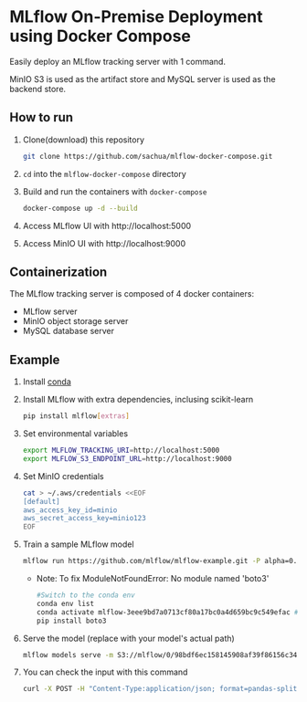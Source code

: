 # MLflow On-Premise Deployment using Docker Compose
Easily deploy an MLflow tracking server with 1 command.

MinIO S3 is used as the artifact store and MySQL server is used as the backend store.

## How to run

1. Clone(download) this repository

    ```bash
    git clone https://github.com/sachua/mlflow-docker-compose.git
    ```

2. `cd` into the `mlflow-docker-compose` directory

3. Build and run the containers with `docker-compose`

    ```bash
    docker-compose up -d --build
    ```

4. Access MLflow UI with http://localhost:5000

5. Access MinIO UI with http://localhost:9000

## Containerization

The MLflow tracking server is composed of 4 docker containers:

* MLflow server
* MinIO object storage server
* MySQL database server

## Example

1. Install [conda](https://conda.io/projects/conda/en/latest/user-guide/install/index.html)

2. Install MLflow with extra dependencies, inclusing scikit-learn

    ```bash
    pip install mlflow[extras]
    ```

3. Set environmental variables

    ```bash
    export MLFLOW_TRACKING_URI=http://localhost:5000
    export MLFLOW_S3_ENDPOINT_URL=http://localhost:9000
    ```
4. Set MinIO credentials

    ```bash
    cat > ~/.aws/credentials <<EOF
    [default]
    aws_access_key_id=minio
    aws_secret_access_key=minio123
    EOF
    ```

5. Train a sample MLflow model

    ```bash
    mlflow run https://github.com/mlflow/mlflow-example.git -P alpha=0.42
    ```

    * Note: To fix ModuleNotFoundError: No module named 'boto3'

        ```bash
        #Switch to the conda env
        conda env list
        conda activate mlflow-3eee9bd7a0713cf80a17bc0a4d659bc9c549efac #replace with your own generated mlflow-environment
        pip install boto3
        ```

 6. Serve the model (replace with your model's actual path)
    ```bash
    mlflow models serve -m S3://mlflow/0/98bdf6ec158145908af39f86156c347f/artifacts/model -p 1234
    ```

 7. You can check the input with this command
    ```bash
    curl -X POST -H "Content-Type:application/json; format=pandas-split" --data '{"columns":["alcohol", "chlorides", "citric acid", "density", "fixed acidity", "free sulfur dioxide", "pH", "residual sugar", "sulphates", "total sulfur dioxide", "volatile acidity"],"data":[[12.8, 0.029, 0.48, 0.98, 6.2, 29, 3.33, 1.2, 0.39, 75, 0.66]]}' http://127.0.0.1:1234/invocations
    ```
